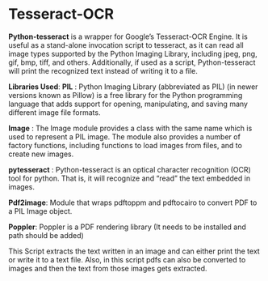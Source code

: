 # Tesseract-OCR

**Python-tesseract** is a wrapper for Google’s Tesseract-OCR Engine. It is useful as a stand-alone invocation script to tesseract, as it can read all image types supported by the Python Imaging Library, including jpeg, png, gif, bmp, tiff, and others. Additionally, if used as a script, Python-tesseract will print the recognized text instead of writing it to a file.

**Libraries Used**:
**PIL** : Python Imaging Library (abbreviated as PIL) (in newer versions known as Pillow) is a free library for the Python programming language that adds support for opening, manipulating, and saving many different image file formats.

**Image** : The Image module provides a class with the same name which is used to represent a PIL image. The module also provides a number of factory functions, including functions to load images from files, and to create new images.

**pytesseract** :  Python-tesseract is an optical character recognition (OCR) tool for python. That is, it will recognize and “read” the text embedded in images.

**Pdf2image**: Module that wraps pdftoppm and pdftocairo to convert PDF to a PIL Image object.

**Poppler**: Poppler is a PDF rendering library (It needs to be installed and path should be added)

This Script extracts the text written in an image and can either print the text or write it to a text file.
Also, in this script pdfs can also be converted to images and then the text from those images gets extracted.
